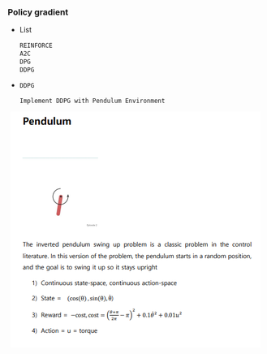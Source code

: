 ### Policy gradient

- List

      REINFORCE
      A2C
      DPG
      DDPG
      

- `DDPG`

      Implement DDPG with Pendulum Environment 

<div align="center">

![img.png](img.png)

</div>
